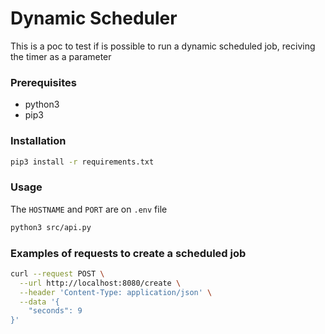 # Dynamic Scheduler

This is a poc to test if is possible to run a dynamic scheduled job, reciving the timer as a parameter

### Prerequisites
* python3
* pip3

### Installation
```bash
pip3 install -r requirements.txt
```

### Usage
The `HOSTNAME` and `PORT` are on `.env` file

```bash
python3 src/api.py
```

### Examples of requests to create a scheduled job
```bash
curl --request POST \
  --url http://localhost:8080/create \
  --header 'Content-Type: application/json' \
  --data '{
	"seconds": 9
}'
```